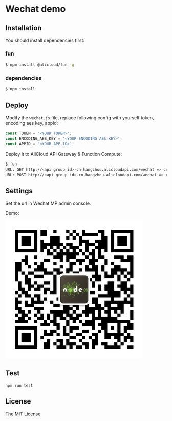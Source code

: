 # Wechat demo

## Installation

You should install dependencies first:

### fun

```sh
$ npm install @alicloud/fun -g
```

### dependencies

```sh
$ npm install
```

## Deploy

Modify the `wechat.js` file, replace following config with yourself token, encoding aes key, appid:

```js
const TOKEN = '<YOUR TOKEN>';
const ENCODING_AES_KEY = '<YOUR ENCODING AES KEY>';
const APPID = '<YOUR APP ID>';
```

Deploy it to AliCloud API Gateway & Function Compute:

```sh
$ fun
URL: GET http://<api group id>-cn-hangzhou.alicloudapi.com/wechat => cn-shanghai/wechat/get
URL: POST http://<api group id>-cn-hangzhou.alicloudapi.com/wechat => cn-shanghai/wechat/post
```

## Settings

Set the url in Wechat MP admin console.

Demo:

![demo](./figures/qrcode.jpg)

## Test

```sh
npm run test
```

## License

The MIT License

